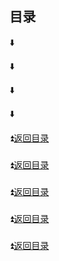 
<p id="title"></p>

## 目录

:arrow_down:<a href="#01"></a>

:arrow_down:<a href="#02"></a>

:arrow_down:<a href="#03"></a>

:arrow_down:<a href="#0"></a>


<p id="01"></p>

:arrow_double_up:<a href="#title">返回目录</a>

### 



<p id="02"></p>

:arrow_double_up:<a href="#title">返回目录</a>

### 




<p id="03"></p>

:arrow_double_up:<a href="#title">返回目录</a>

### 




<p id="04"></p>

:arrow_double_up:<a href="#title">返回目录</a>

### 


<p id="0"></p>

:arrow_double_up:<a href="#title">返回目录</a>

### 

